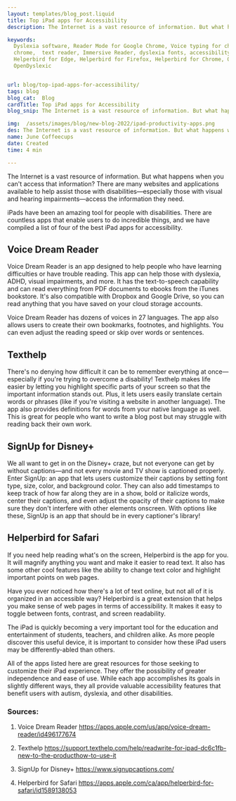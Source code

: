 ```yaml
---
layout: templates/blog_post.liquid
title: Top iPad apps for Accessibility
description: The Internet is a vast resource of information. But what happens when you can't access that information? There are many websites and applications available to help assist those with disabilities—especially those with visual and hearing impairments—access the information they need.

keywords:
  Dyslexia software, Reader Mode for Google Chrome, Voice typing for chrome, Text to speech for
  chrome,  text reader, Immersive Reader, dyslexia fonts, accessibility software, dyslexia software,
  Helperbird for Edge, Helperbird for Firefox, Helperbird for Chrome, Opendyslexic for Chrome,
  OpenDyslexic


url: blog/top-ipad-apps-for-accessibility/
tags: blog
blog_cat:  Blog
cardTitle: Top iPad apps for Accessibility
blog_snip: The Internet is a vast resource of information. But what happens when you can't access that information? There are many websites and applications available to help assist those with disabilities—especially those with visual and hearing impairments—access the information they need.

img:  /assets/images/blog/new-blog-2022/ipad-productivity-apps.png
des: The Internet is a vast resource of information. But what happens when you can't access that information? There are many websites and applications available to help assist those with disabilities—especially those with visual and hearing impairments—access the information they need.
name: June Coffeecups
date: Created
time: 4 min

---
```


The Internet is a vast resource of information. But what happens when you can't access that information? There are many websites and applications available to help assist those with disabilities—especially those with visual and hearing impairments—access the information they need.

iPads have been an amazing tool for people with disabilities. There are countless apps that enable users to do incredible things, and we have compiled a list of four of the best iPad apps for accessibility.

## Voice Dream Reader

Voice Dream Reader is an app designed to help people who have learning difficulties or have trouble reading. This app can help those with dyslexia, ADHD, visual impairments, and more. It has the text-to-speech capability and can read everything from PDF documents to ebooks from the iTunes bookstore. It's also compatible with Dropbox and Google Drive, so you can read anything that you have saved on your cloud storage accounts.

Voice Dream Reader has dozens of voices in 27 languages. The app also allows users to create their own bookmarks, footnotes, and highlights. You can even adjust the reading speed or skip over words or sentences.

## Texthelp

There's no denying how difficult it can be to remember everything at once—especially if you're trying to overcome a disability! Texthelp makes life easier by letting you highlight specific parts of your screen so that the important information stands out. Plus, it lets users easily translate certain words or phrases (like if you're visiting a website in another language). The app also provides definitions for words from your native language as well. This is great for people who want to write a blog post but may struggle with reading back their own work.

## SignUp for Disney+

We all want to get in on the Disney+ craze, but not everyone can get by without captions—and not every movie and TV show is captioned properly. Enter SignUp: an app that lets users customize their captions by setting font type, size, color, and background color. They can also add timestamps to keep track of how far along they are in a show, bold or italicize words, center their captions, and even adjust the opacity of their captions to make sure they don't interfere with other elements onscreen. With options like these, SignUp is an app that should be in every captioner's library!

## Helperbird for Safari

If you need help reading what's on the screen, Helperbird is the app for you. It will magnify anything you want and make it easier to read text. It also has some other cool features like the ability to change text color and highlight important points on web pages.

Have you ever noticed how there's a lot of text online, but not all of it is organized in an accessible way? Helperbird is a great extension that helps you make sense of web pages in terms of accessibility. It makes it easy to toggle between fonts, contrast, and screen readability.

The iPad is quickly becoming a very important tool for the education and entertainment of students, teachers, and children alike. As more people discover this useful device, it is important to consider how these iPad users may be differently-abled than others.

All of the apps listed here are great resources for those seeking to customize their iPad experience. They offer the possibility of greater independence and ease of use. While each app accomplishes its goals in slightly different ways, they all provide valuable accessibility features that benefit users with autism, dyslexia, and other disabilities.

  
  
### Sources:

1. Voice Dream Reader
https://apps.apple.com/us/app/voice-dream-reader/id496177674

2. Texthelp
https://support.texthelp.com/help/readwrite-for-ipad-dc6c1fb-new-to-the-producthow-to-use-it

3. SignUp for Disney+
https://www.signupcaptions.com/

4. Helperbird for Safari
https://apps.apple.com/ca/app/helperbird-for-safari/id1589138053